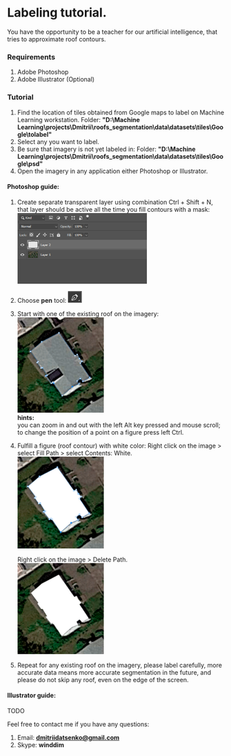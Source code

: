 # Labeling tutorial.

You have the opportunity to be a teacher for our artificial intelligence, that tries to approximate roof contours.

### Requirements 

 1. Adobe Photoshop
 2. Adobe Illustrator (Optional)

### Tutorial
 1. Find the location of tiles obtained from Google maps to label on Machine Learning workstation.
    Folder: **"D:\Machine Learning\projects\Dmitrii\roofs_segmentation\data\datasets\tiles\Google\tolabel"**
 2. Select any you want to label.
 3. Be sure that imagery is not yet labeled in:
    Folder: **"D:\Machine Learning\projects\Dmitrii\roofs_segmentation\data\datasets\tiles\Google\psd"**
 4. Open the imagery in any application either Photoshop or Illustrator.
 #### Photoshop guide:
  1. Create separate transparent layer using combination Ctrl + Shift + N, that layer should be active all the time you fill contours with a mask:</br>
    <img src="https://raw.githubusercontent.com/dmitriidatsenko/labeling_tutorial/master/src/transparent_layer.PNG" width="300"/>

  2. Choose **pen** tool:
  <img src="https://raw.githubusercontent.com/dmitriidatsenko/labeling_tutorial/master/src/pen_icon.PNG"/></br>
  3. Start with one of the existing roof on the imagery: </br>
    <img src="https://raw.githubusercontent.com/dmitriidatsenko/labeling_tutorial/master/src/contour.PNG" width="200"/></br>
     **hints:** </br>
     you can zoom in and out with the left Alt key pressed and mouse scroll;</br>
     to change the position of a point on a figure press left Ctrl.
 
  4. Fulfill a figure (roof contour) with white color:
     Right click on the image > select Fill Path > select Contents: White.</br>
     <img src="https://raw.githubusercontent.com/dmitriidatsenko/labeling_tutorial/master/src/filled_contour.PNG" width="200"/>

     Right click on the image > Delete Path.</br>
     <img src="https://raw.githubusercontent.com/dmitriidatsenko/labeling_tutorial/master/src/ready_mask.PNG" width="200"/>

  5. Repeat for any existing roof on the imagery, please label carefully, more accurate data means more accurate segmentation in the future, and please do not skip any roof, even on the edge of the screen.
 #### Illustrator guide:
  TODO
  
  
Feel free to contact me if you have any questions:
 1. Email: **dmitriidatsenko@gmail.com**
 2. Skype: **winddim**
 
  
  
  
 
 

